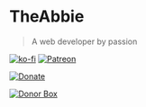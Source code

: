 # TheAbbie
> A web developer by passion

[![ko-fi](https://www.ko-fi.com/img/githubbutton_sm.svg)](https://ko-fi.com/K3K31DJFA)
[![Patreon](https://c5.patreon.com/external/logo/become_a_patron_button.png)](https://patreon.com/theabbie)

[![Donate](https://img.shields.io/badge/Donate-PayPal-green.svg)](https://www.paypal.me/theabbie)

[![Donor Box](https://d1iczxrky3cnb2.cloudfront.net/button-medium-blue.png)](https://donorbox.org/theabbie)
